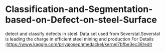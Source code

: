 # Classification-and-Segmentation-based-on-Defect-on-steel-Surface
detect and classify defects in steel. Data set used from Severstal.Severstal is leading the charge in efficient steel mining and production
For Details :https://www.kaggle.com/priyajosephmedackel/kernel7bfbe3ec38/edit
